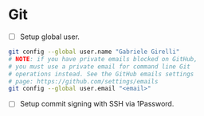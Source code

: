 # Git

- [ ] Setup global user.

```bash
git config --global user.name "Gabriele Girelli"
# NOTE: if you have private emails blocked on GitHub,
# you must use a private email for command line Git
# operations instead. See the GitHub emails settings
# page: https://github.com/settings/emails
git config --global user.email "<email>"
```

- [ ] Setup commit signing with SSH via 1Password.
